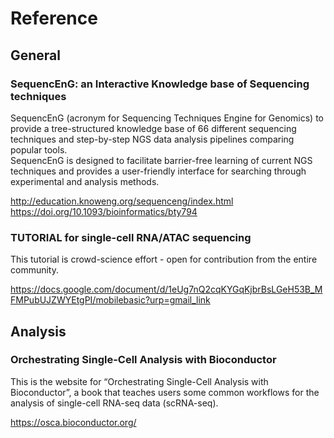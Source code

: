 # Reference

## General

### SequencEnG: an Interactive Knowledge base of Sequencing techniques

SequencEnG (acronym for Sequencing Techniques Engine for Genomics) to provide a tree-structured knowledge base of 66 different sequencing techniques and step-by-step NGS data analysis pipelines comparing popular tools.  
SequencEnG is designed to facilitate barrier-free learning of current NGS techniques and provides a user-friendly interface for searching through experimental and analysis methods.  

http://education.knoweng.org/sequenceng/index.html  
https://doi.org/10.1093/bioinformatics/bty794

### TUTORIAL for single-cell RNA/ATAC sequencing

This tutorial is crowd-science effort - open for contribution from the entire community.  

https://docs.google.com/document/d/1eUg7nQ2cqKYGqKjbrBsLGeH53B_MFMPubUJZWYEtgPI/mobilebasic?urp=gmail_link

## Analysis

### Orchestrating Single-Cell Analysis with Bioconductor

This is the website for “Orchestrating Single-Cell Analysis with Bioconductor”,
a book that teaches users some common workflows for the analysis of single-cell RNA-seq data (scRNA-seq).

https://osca.bioconductor.org/
